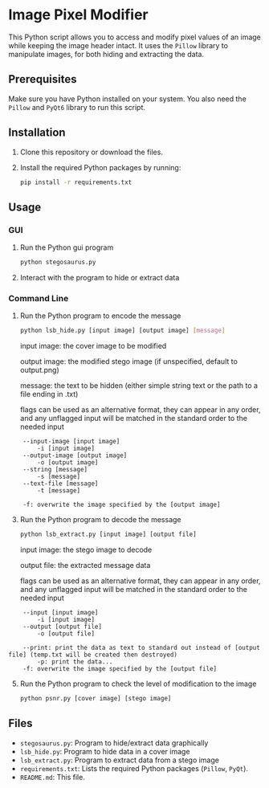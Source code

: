 # Image Pixel Modifier

This Python script allows you to access and modify pixel values of an image while keeping the image header intact. It uses the `Pillow` library to manipulate images, for both hiding and extracting the data.

## Prerequisites

Make sure you have Python installed on your system. You also need the `Pillow` and `PyQt6` library to run this script.

## Installation

1. Clone this repository or download the files.
2. Install the required Python packages by running:

    ```bash
    pip install -r requirements.txt
    ```

## Usage

### GUI

1. Run the Python gui program

    ```bash
    python stegosaurus.py
    ```

2. Interact with the program to hide or extract data

### Command Line

1. Run the Python program to encode the message

    ```bash
    python lsb_hide.py [input image] [output image] [message]
    ```
    
    input image: the cover image to be modified
   
    output image: the modified stego image (if unspecified, default to output.png)
   
    message: the text to be hidden (either simple string text or the path to a file ending in .txt)

    flags can be used as an alternative format, they can appear in any order, and any unflagged input will be matched in the standard order to the needed input

```
    --input-image [input image]
        -i [input image]
    --output-image [output image]
        -o [output image]
    --string [message]
        -s [message]
    --text-file [message]
        -t [message]

    -f: overwrite the image specified by the [output image]
```

3. Run the Python program to decode the message
    
    ```bash
    python lsb_extract.py [input image] [output file]
    ```

    input image: the stego image to decode
   
    output file: the extracted message data

    flags can be used as an alternative format, they can appear in any order, and any unflagged input will be matched in the standard order to the needed input

```
    --input [input image]
        -i [input image]
    --output [output file]
        -o [output file]
   
    --print: print the data as text to standard out instead of [output file] (temp.txt will be created then destroyed)
        -p: print the data...
    -f: overwrite the image specified by the [output file]
```

5. Run the Python program to check the level of modification to the image

    ```bash
    python psnr.py [cover image] [stego image]
    ```


## Files

- `stegosaurus.py`: Program to hide/extract data graphically
- `lsb_hide.py`: Program to hide data in a cover image
- `lsb_extract.py`: Program to extract data from a stego image
- `requirements.txt`: Lists the required Python packages (`Pillow`, `PyQt`).
- `README.md`: This file.
